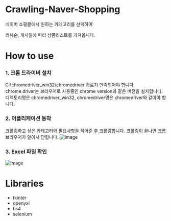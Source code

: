 # Crawling-Naver-Shopping

네이버 쇼핑몰에서 원하는 카테고리를 선택하여 

리뷰순, 게시일에 따라 상품리스트를 가져옵니다. 





# How to use

### 1. 크롬 드라이버 설치 
C:\chromedriver_win32\chromedriver 경로가 만족되어야 합니다.  
chrome driver는 브라우저로 사용중인 chrome version과 같은 버전을 설치합니다.   
디렉토리명은 chromedriver_win32, chromedriver명은 chromedriver와 같아야 합니다. 


### 2. 어플리케이션 동작
크롤링하고 싶은 카테고리와 필요사항을 적어준 후 크롤링합니다. 
크롤링이 끝나면 크롬 브라우저가 알아서 닫힙니다. 
![image](https://user-images.githubusercontent.com/66519046/116504536-73e77500-a8f3-11eb-916a-e91ae656aa60.png)



### 3. Excel 파일 확인


![image](https://user-images.githubusercontent.com/66519046/116503782-ddff1a80-a8f1-11eb-930e-37603ed56c9a.png)


# Libraries
- tkinter
- openyxl
- bs4
- selenium


